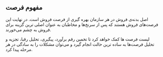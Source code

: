 ## مفهوم فرصت

اصل بدنه‌ی فروش در هر سازمان بهره گیری از فرصت فروش است.  در نهایت این فرصت‌های فروش هستند که پس از سرنخ‌ها و مخاطبان به عنوان اصلی ترین گزینه برای فروش به چشم می‌خورند.

لیست فرصت ها کمک خواهد کرد تا تخمین رقم برآورد، پیگیری، تحلیل رقبا، تجزیه و تحلیل فرصت‌ها به ساده ترین حالت انجام گیرد و  می‌توان مشکلات را به سادگی در  هر مرحله پیدا کرد. 
